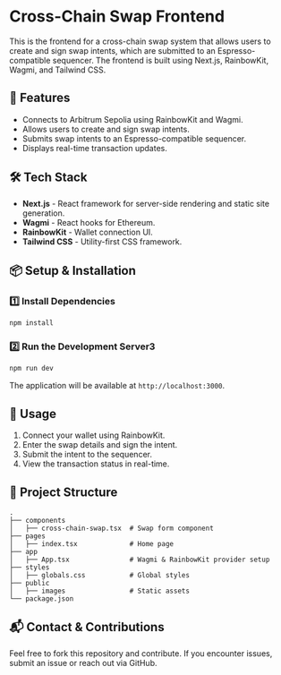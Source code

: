 # Cross-Chain Swap Frontend

This is the frontend for a cross-chain swap system that allows users to create and sign swap intents, which are submitted to an Espresso-compatible sequencer. The frontend is built using Next.js, RainbowKit, Wagmi, and Tailwind CSS.

## 📌 Features

- Connects to Arbitrum Sepolia using RainbowKit and Wagmi.
- Allows users to create and sign swap intents.
- Submits swap intents to an Espresso-compatible sequencer.
- Displays real-time transaction updates.

## 🛠 Tech Stack

- **Next.js** - React framework for server-side rendering and static site generation.
- **Wagmi** - React hooks for Ethereum.
- **RainbowKit** - Wallet connection UI.
- **Tailwind CSS** - Utility-first CSS framework.

## 📦 Setup & Installation

### 1️⃣ Install Dependencies

```sh
npm install
```

### 2️⃣ Run the Development Server3

```sh
npm run dev
```

The application will be available at `http://localhost:3000`.

## 🚀 Usage

1. Connect your wallet using RainbowKit.
2. Enter the swap details and sign the intent.
3. Submit the intent to the sequencer.
4. View the transaction status in real-time.

## 📁 Project Structure

```
.
├── components
│   ├── cross-chain-swap.tsx  # Swap form component
├── pages
│   ├── index.tsx             # Home page
├── app
│   ├── App.tsx               # Wagmi & RainbowKit provider setup
├── styles
│   ├── globals.css           # Global styles
├── public
│   ├── images                # Static assets
└── package.json
```

## 📬 Contact & Contributions

Feel free to fork this repository and contribute. If you encounter issues, submit an issue or reach out via GitHub.
